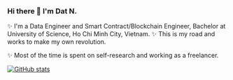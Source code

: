 ### Hi there 👋 I'm Dat N.

✨ I'm a Data Engineer and Smart Contract/Blockchain Engineer, Bachelor at University of Science, Ho Chi Minh City, Vietnam.
✨ This is my road and works to make my own revolution.

✨ Most of the time is spent on self-research and working as a freelancer.

[![GitHub stats](https://github-readme-stats.vercel.app/api?username=hudavn)](https://github.com/anuraghazra/github-readme-stats)
